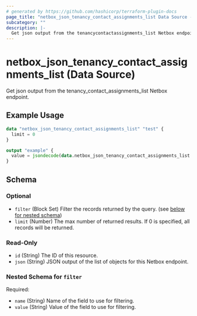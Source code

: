 ```yaml
---
# generated by https://github.com/hashicorp/terraform-plugin-docs
page_title: "netbox_json_tenancy_contact_assignments_list Data Source - terraform-provider-netbox"
subcategory: ""
description: |-
  Get json output from the tenancycontactassignments_list Netbox endpoint.
---
```


# netbox_json_tenancy_contact_assignments_list (Data Source)

Get json output from the tenancy_contact_assignments_list Netbox endpoint.

## Example Usage

```terraform
data "netbox_json_tenancy_contact_assignments_list" "test" {
  limit = 0
}

output "example" {
  value = jsondecode(data.netbox_json_tenancy_contact_assignments_list.test.json)
}
```

<!-- schema generated by tfplugindocs -->
## Schema

### Optional

- `filter` (Block Set) Filter the records returned by the query. (see [below for nested schema](#nestedblock--filter))
- `limit` (Number) The max number of returned results. If 0 is specified, all records will be returned.

### Read-Only

- `id` (String) The ID of this resource.
- `json` (String) JSON output of the list of objects for this Netbox endpoint.

<a id="nestedblock--filter"></a>
### Nested Schema for `filter`

Required:

- `name` (String) Name of the field to use for filtering.
- `value` (String) Value of the field to use for filtering.


